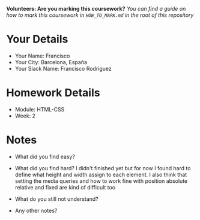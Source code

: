 <!--

The title for your pull request should be made in this format

CITY CLASS_NO - FIRST_NAME LAST_NAME - MODULE - WEEK_NO

For example,

London Class 7 - Chris Owen - HTML/CSS - Week 1

Please complete the details below this message

-->

**Volunteers: Are you marking this coursework?** _You can find a guide on how to mark this coursework in `HOW_TO_MARK.md` in the root of this repository_

# Your Details

- Your Name: Francisco
- Your City: Barcelona, España
- Your Slack Name: Francisco Rodriguez

# Homework Details

- Module: HTML-CSS
- Week: 2

# Notes

- What did you find easy?

- What did you find hard?
I didn't finished yet but for now I found hard to define what height and width assign to each element. I also think that setting the media queries and how to work fine with position absolute relative and fixed are kind of difficult too

- What do you still not understand?

- Any other notes?
